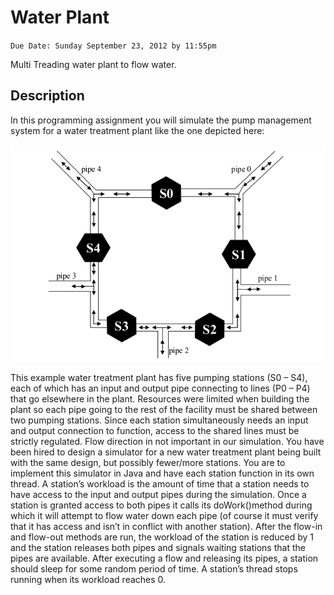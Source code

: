 Water Plant
===========

`Due Date: Sunday September 23, 2012 by 11:55pm`

Multi Treading water plant to flow water.

Description
-----------
In this programming assignment you will simulate the pump management system for 
a water treatment plant like the one depicted here:

![Station](station.png)

This example water treatment plant has five pumping stations (S0 – S4), each of which has an input 
and output pipe connecting to lines (P0 – P4) that go elsewhere in the plant.  Resources were limited 
when building the plant so each pipe going to the rest of the facility must be shared between two 
pumping  stations.  Since each station simultaneously needs an input and output connection to 
function, access to the shared lines must be strictly regulated.  Flow direction in not important in our 
simulation.
You have been hired to design a simulator for a new water treatment plant being built with the same 
design, but possibly fewer/more stations.  You are to implement this simulator in Java and have 
each station function in its own thread.  A station’s workload is the amount of time that a station 
needs to have access to the input and output pipes during the simulation.  Once a station is granted
access to both pipes it calls its doWork()method during which it will attempt to flow water down 
each pipe (of course it must verify that it has access and isn’t in conflict with another station).  After 
the flow-in and flow-out methods are run, the workload of the station is reduced by 1 and the station 
releases both pipes and signals waiting stations that the pipes are available.  After executing a flow 
and releasing its pipes, a station should sleep for some random period of time.  A station’s thread 
stops running when its workload reaches 0.

